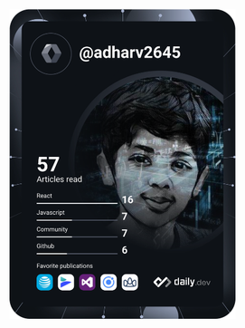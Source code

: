 <a href="https://app.daily.dev/rptor2222"><img src="https://github.com/adharv2645/adharv2645/blob/master/devcard.svg" width="400" alt="adharv2645's Dev Card"/></a>
